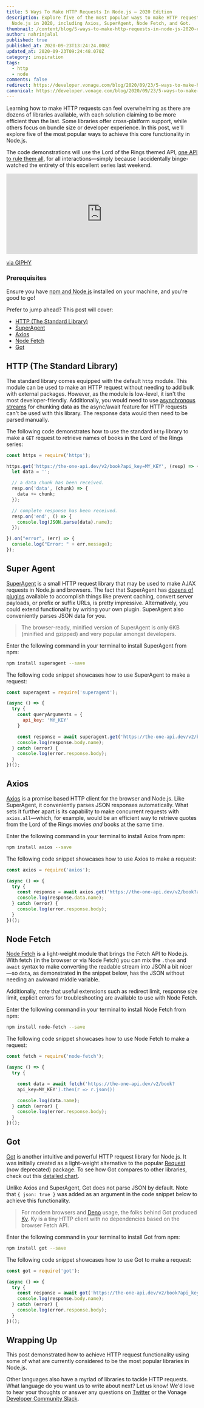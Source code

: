 ```yaml
---
title: 5 Ways To Make HTTP Requests In Node.js – 2020 Edition
description: Explore five of the most popular ways to make HTTP requests in
  Node.js in 2020, including Axios, SuperAgent, Node Fetch, and Got.
thumbnail: /content/blog/5-ways-to-make-http-requests-in-node-js-2020-edition/Blog_HTTP-Request_Node-js_1200x600.png
author: nahrinjalal
published: true
published_at: 2020-09-23T13:24:24.000Z
updated_at: 2020-09-23T09:24:48.070Z
category: inspiration
tags:
  - http
  - node
comments: false
redirect: https://developer.vonage.com/blog/2020/09/23/5-ways-to-make-http-requests-in-node-js-2020-edition
canonical: https://developer.vonage.com/blog/2020/09/23/5-ways-to-make-http-requests-in-node-js-2020-edition
---
```


Learning how to make HTTP requests can feel overwhelming as there are dozens of libraries available, with each solution claiming to be more efficient than the last. Some libraries offer cross-platform support, while others focus on bundle size or developer experience. In this post, we'll explore five of the most popular ways to achieve this core functionality in Node.js.

The code demonstrations will use the Lord of the Rings themed API, [one API to rule them all](https://the-one-api.dev/), for all interactions—simply because I accidentally binge-watched the entirety of this excellent series last weekend.

<div style="width:100%;height:0;padding-bottom:42%;position:relative;"><iframe src="https://giphy.com/embed/q7kofYLObTVUk" width="100%" height="100%" style="position:absolute" frameBorder="0" class="giphy-embed" allowFullScreen></iframe></div><p><a href="https://giphy.com/gifs/the-lord-of-rings-hobbit-samwise-q7kofYLObTVUk">via GIPHY</a></p>

### Prerequisites
Ensure you have [npm and Node.js](https://nodejs.org/en/download/) installed on your machine, and you're good to go!

Prefer to jump ahead? This post will cover:

* [HTTP (The Standard Library)](#http)
* [SuperAgent](#super-agent)
* [Axios](#axios)
* [Node Fetch](#node-fetch)
* [Got](#got)

<a name="http"></a>
## HTTP (The Standard Library)

The standard library comes equipped with the default `http` module. This module can be used to make an HTTP request without needing to add bulk with external packages. However, as the module is low-level, it isn't the most developer-friendly. Additionally, you would need to use [asynchronous streams](https://nodejs.org/api/stream.html#stream_streams_compatibility_with_async_generators_and_async_iterators) for chunking data as the async/await feature for HTTP requests can't be used with this library. The response data would then need to be parsed manually.

The following code demonstrates how to use the standard `http` library to make a `GET` request to retrieve names of books in the Lord of the Rings series:

```js
const https = require('https');

https.get('https://the-one-api.dev/v2/book?api_key=MY_KEY', (resp) => {
  let data = '';

  // a data chunk has been received.
  resp.on('data', (chunk) => {
    data += chunk;
  });

  // complete response has been received.
  resp.on('end', () => {
    console.log(JSON.parse(data).name);
  });

}).on("error", (err) => {
  console.log("Error: " + err.message);
});
```
<a name="super-agent"></a>
## Super Agent

[SuperAgent](https://github.com/visionmedia/superagent) is a small HTTP request library that may be used to make AJAX requests in Node.js and browsers. The fact that SuperAgent has [dozens of plugins](https://github.com/visionmedia/superagent#plugins) available to accomplish things like prevent caching, convert server payloads, or prefix or suffix URLs, is pretty impressive. Alternatively, you could extend functionality by writing your own plugin. SuperAgent also conveniently parses JSON data for you.

> The browser-ready, minified version of SuperAgent is only 6KB (minified and gzipped) and very popular amongst developers.

Enter the following command in your terminal to install SuperAgent from npm:

```bash
npm install superagent --save
```

The following code snippet showcases how to use SuperAgent to make a request:

```js
const superagent = require('superagent');

(async () => {
  try {
    const queryArguments = {
      api_key: 'MY_KEY'
    }

    const response = await superagent.get('https://the-one-api.dev/v2/book').query(queryArguments)
    console.log(response.body.name);
  } catch (error) {
    console.log(error.response.body);
  }
})();
```
<a name="axios"></a>
## Axios

[Axios](https://github.com/axios/axios) is a promise based HTTP client for the browser and Node.js. Like SuperAgent, it conveniently parses JSON responses automatically. What sets it further apart is its capability to make concurrent requests with `axios.all`—which, for example, would be an efficient way to retrieve quotes from the Lord of the Rings movies _and_ books at the same time.

Enter the following command in your terminal to install Axios from npm:

```bash
npm install axios --save
```

The following code snippet showcases how to use Axios to make a request:

```js
const axios = require('axios');

(async () => {
  try {
    const response = await axios.get('https://the-one-api.dev/v2/book?api_key=MY_KEY')
    console.log(response.data.name);
  } catch (error) {
    console.log(error.response.body);
  }
})();
```
<a name="node-fetch"></a>
## Node Fetch

[Node Fetch](https://github.com/node-fetch/node-fetch) is a light-weight module that brings the Fetch API to Node.js. With fetch (in the browser or via Node Fetch) you can mix the `.then` and `await` syntax to make converting the readable stream into JSON a bit nicer—so `data`, as demonstrated in the snippet below, has the JSON without needing an awkward middle variable.

Additionally, note that useful extensions such as redirect limit, response size limit, explicit errors for troubleshooting are available to use with Node Fetch.

Enter the following command in your terminal to install Node Fetch from npm:

```bash
npm install node-fetch --save
```

The following code snippet showcases how to use Node Fetch to make a request:

```js
const fetch = require('node-fetch');

(async () => {
  try {

    const data = await fetch('https://the-one-api.dev/v2/book? 
    api_key=MY_KEY').then(r => r.json())

    console.log(data.name);
  } catch (error) {
    console.log(error.response.body);
  }
})();
```
<a name="got"></a>
## Got

[Got](https://github.com/sindresorhus/got) is another intuitive and powerful HTTP request library for Node.js. It was initially created as a light-weight alternative to the popular [Request](https://www.npmjs.com/package/request) (now deprecated) package. To see how Got compares to other libraries, check out this [detailed chart](https://github.com/sindresorhus/got#comparison).

Unlike Axios and SuperAgent, Got does not parse JSON by default. Note that `{ json: true }` was added as an argument in the code snippet below to achieve this functionality.

> For modern browsers and [Deno](https://deno.land/) usage, the folks behind Got produced [Ky](https://github.com/sindresorhus/ky). Ky is a tiny HTTP client with no dependencies based on the browser Fetch API.

Enter the following command in your terminal to install Got from npm:

```bash
npm install got --save
```

The following code snippet showcases how to use Got to make a request:

```js
const got = require('got');

(async () => {
  try {
    const response = await got('https://the-one-api.dev/v2/book?api_key=MY_KEY', { json: true });
    console.log(response.body.name);
  } catch (error) {
    console.log(error.response.body);
  }
})();
```

## Wrapping Up

This post demonstrated how to achieve HTTP request functionality using some of what are currently considered to be the most popular libraries in Node.js.

Other languages also have a myriad of libraries to tackle HTTP requests. What language do you want us to write about next? Let us know! We'd love to hear your thoughts or answer any questions on [Twitter](https://twitter.com/VonageDev) or the Vonage [Developer Community Slack](https://developer.nexmo.com/community/slack).